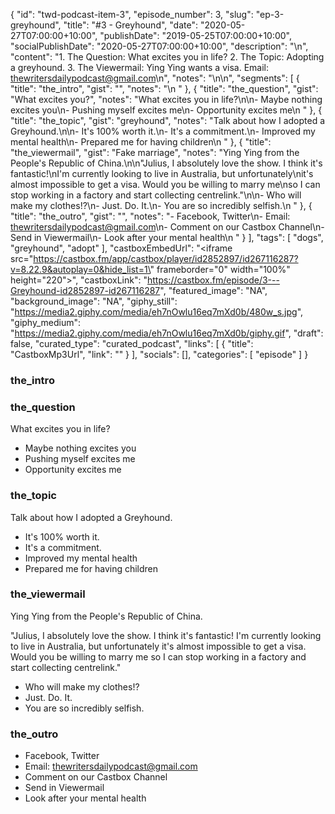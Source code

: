 {
	"id": "twd-podcast-item-3",
	"episode_number": 3,
	"slug": "ep-3-greyhound",
	"title": "#3 - Greyhound",
	"date": "2020-05-27T07:00:00+10:00",
	"publishDate": "2019-05-25T07:00:00+10:00",
	"socialPublishDate": "2020-05-27T07:00:00+10:00",
	"description": "\n",
	"content": "1. The Question: What excites you in life? 2. The Topic: Adopting a greyhound. 3. The Viewermail: Ying Ying wants a visa. Email: thewritersdailypodcast@gmail.com\n",
	"notes": "\n\n",
	"segments": [
		{
			"title": "the_intro",
			"gist": "",
			"notes": "\n      "
		},
		{
			"title": "the_question",
			"gist": "What excites you?",
			"notes": "What excites you in life?\n\n- Maybe nothing excites you\n- Pushing myself excites me\n- Opportunity excites me\n      "
		},
		{
			"title": "the_topic",
			"gist": "greyhound",
			"notes": "Talk about how I adopted a Greyhound.\n\n- It's 100% worth it.\n- It's a commitment.\n- Improved my mental health\n- Prepared me for having children\n      "
		},
		{
			"title": "the_viewermail",
			"gist": "Fake marriage",
			"notes": "Ying Ying from the People's Republic of China.\n\n\"Julius, I absolutely love the show. I think it's fantastic!\nI'm currently looking to live in Australia, but unfortunately\nit's almost impossible to get a visa. Would you be willing to marry me\nso I can stop working in a factory and start collecting centrelink.\"\n\n- Who will make my clothes!?\n- Just. Do. It.\n- You are so incredibly selfish.\n      "
		},
		{
			"title": "the_outro",
			"gist": "",
			"notes": "- Facebook, Twitter\n- Email: thewritersdailypodcast@gmail.com\n- Comment on our Castbox Channel\n- Send in Viewermail\n- Look after your mental health\n      "
		}
	],
	"tags": [
		"dogs",
		"greyhound",
		"adopt"
	],
	"castboxEmbedUrl": "<iframe src=\"https://castbox.fm/app/castbox/player/id2852897/id267116287?v=8.22.9&autoplay=0&hide_list=1\" frameborder=\"0\" width=\"100%\" height=\"220\"></iframe>",
	"castboxLink": "https://castbox.fm/episode/3---Greyhound-id2852897-id267116287",
	"featured_image": "NA",
	"background_image": "NA",
	"giphy_still": "https://media2.giphy.com/media/eh7nOwlu16eq7mXd0b/480w_s.jpg",
	"giphy_medium": "https://media2.giphy.com/media/eh7nOwlu16eq7mXd0b/giphy.gif",
	"draft": false,
	"curated_type": "curated_podcast",
	"links": [
		{
			"title": "CastboxMp3Url",
			"link": ""
		}
	],
	"socials": [],
	"categories": [
		"episode"
	]
}

### the_intro


      
### the_question

What excites you in life?

- Maybe nothing excites you
- Pushing myself excites me
- Opportunity excites me
      
### the_topic

Talk about how I adopted a Greyhound.

- It's 100% worth it.
- It's a commitment.
- Improved my mental health
- Prepared me for having children
      
### the_viewermail

Ying Ying from the People's Republic of China.

"Julius, I absolutely love the show. I think it's fantastic!
I'm currently looking to live in Australia, but unfortunately
it's almost impossible to get a visa. Would you be willing to marry me
so I can stop working in a factory and start collecting centrelink."

- Who will make my clothes!?
- Just. Do. It.
- You are so incredibly selfish.
      
### the_outro

- Facebook, Twitter
- Email: thewritersdailypodcast@gmail.com
- Comment on our Castbox Channel
- Send in Viewermail
- Look after your mental health
      

